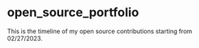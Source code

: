# open_source_portfolio
This is the timeline of my open source contributions starting from 02/27/2023.
